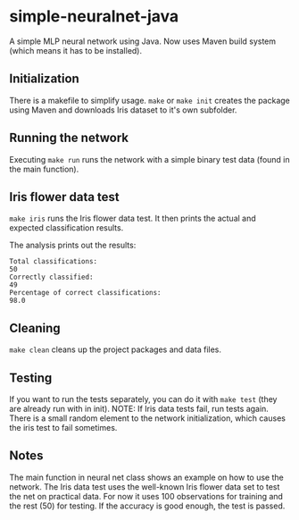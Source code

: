 # simple-neuralnet-java

A simple MLP neural network using Java. Now uses Maven build system (which means it has to be installed).

## Initialization

There is a makefile to simplify usage. `make` or `make init` creates the package using Maven and downloads Iris dataset to it's own subfolder.

## Running the network

Executing `make run` runs the network with a simple binary test data (found in the main function).

## Iris flower data test

`make iris` runs the Iris flower data test. It then prints the actual and expected classification results. 

The analysis prints out the results:
```
Total classifications:
50
Correctly classified:
49
Percentage of correct classifications:
98.0
```

## Cleaning

`make clean` cleans up the project packages and data files.

## Testing

If you want to run the tests separately, you can do it with `make test` (they are already run with in init). NOTE: If Iris data tests fail, run tests again. There is a small random element to the network initialization, which causes the iris test to fail sometimes.

## Notes

The main function in neural net class shows an example on how to use the network. The Iris data test uses the well-known Iris flower data set to test the net on practical data. For now it uses 100 observations for training and the rest (50) for testing. If the accuracy is good enough, the test is passed.
